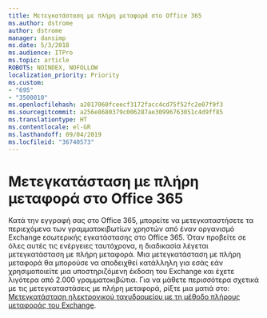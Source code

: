 ```yaml
---
title: Μετεγκατάσταση με πλήρη μεταφορά στο Office 365
ms.author: dstrome
author: dstrome
manager: dansimp
ms.date: 5/3/2018
ms.audience: ITPro
ms.topic: article
ROBOTS: NOINDEX, NOFOLLOW
localization_priority: Priority
ms.custom:
- "695"
- "3500010"
ms.openlocfilehash: a2017060fceecf3172facc4cd75f52fc2e07f9f3
ms.sourcegitcommit: a256e8680379c006287ae30996763051c4d9ff85
ms.translationtype: HT
ms.contentlocale: el-GR
ms.lasthandoff: 09/04/2019
ms.locfileid: "36740573"
---
```

# <a name="cutover-migrations-to-office-365"></a>Μετεγκατάσταση με πλήρη μεταφορά στο Office 365

Κατά την εγγραφή σας στο Office 365, μπορείτε να μετεγκαταστήσετε τα περιεχόμενα των γραμματοκιβωτίων χρηστών από έναν οργανισμό Exchange εσωτερικής εγκατάστασης στο Office 365. Όταν προβείτε σε όλες αυτές τις ενέργειες ταυτόχρονα, η διαδικασία λέγεται μετεγκατάσταση με πλήρη μεταφορά. Μια μετεγκατάσταση με πλήρη μεταφορά θα μπορούσε να αποδειχθεί κατάλληλη για εσάς εάν χρησιμοποιείτε μια υποστηριζόμενη έκδοση του Exchange και έχετε λιγότερα από 2.000 γραμματοκιβώτια. Για να μάθετε περισσότερα σχετικά με τις μετεγκαταστάσεις με πλήρη μεταφορά, ρίξτε μια ματιά στο: [Μετεγκατάσταση ηλεκτρονικού ταχυδρομείου με τη μέθοδο πλήρους μεταφοράς του Exchange](https://docs.microsoft.com/Exchange/mailbox-migration/cutover-migration-to-office-365).
  